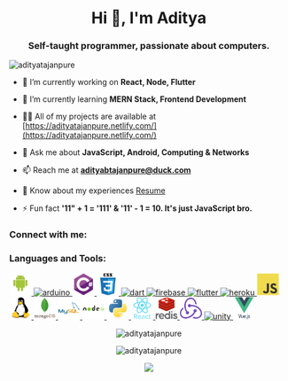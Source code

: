 <h1 align="center">Hi 👋, I'm Aditya</h1>
<h3 align="center">Self-taught programmer, passionate about computers.</h3>

<p align="left"> <img src="https://komarev.com/ghpvc/?username=adityatajanpure&label=Profile%20views&color=0e75b6&style=flat" alt="adityatajanpure" /> </p>



- 🔭 I’m currently working on **React, Node, Flutter**

- 🌱 I’m currently learning **MERN Stack, Frontend Development**

- 👨‍💻 All of my projects are available at [https://adityatajanpure.netlify.com/](https://adityatajanpure.netlify.com/)

- 💬 Ask me about **JavaScript, Android, Computing & Networks**

- 📫 Reach me at **adityabtajanpure@duck.com**

- 📄 Know about my experiences [Resume](https://drive.google.com/file/d/12ehwbK2FBl3Kps1dHi2YZIs3Qmn9PGCp/view)

- ⚡ Fun fact **'11" + 1 = '111' & '11' - 1 = 10. It's just JavaScript bro.**

<h3 align="left">Connect with me:</h3>
<p align="left">
</p>

<h3 align="left">Languages and Tools:</h3>
<p align="left"><a href="https://developer.android.com" target="_blank" rel="noreferrer"> <img src="https://raw.githubusercontent.com/devicons/devicon/master/icons/android/android-original-wordmark.svg" alt="android" width="40" height="40"/> </a> <a href="https://www.arduino.cc/" target="_blank" rel="noreferrer"> <img src="https://cdn.worldvectorlogo.com/logos/arduino-1.svg" alt="arduino" width="40" height="40"/> </a> <a href="https://www.w3schools.com/cs/" target="_blank" rel="noreferrer"> <img src="https://raw.githubusercontent.com/devicons/devicon/master/icons/csharp/csharp-original.svg" alt="csharp" width="40" height="40"/> </a> <a href="https://www.w3schools.com/css/" target="_blank" rel="noreferrer"> <img src="https://raw.githubusercontent.com/devicons/devicon/master/icons/css3/css3-original-wordmark.svg" alt="css3" width="40" height="40"/> </a> <a href="https://dart.dev" target="_blank" rel="noreferrer"> <img src="https://www.vectorlogo.zone/logos/dartlang/dartlang-icon.svg" alt="dart" width="40" height="40"/> </a> <a href="https://firebase.google.com/" target="_blank" rel="noreferrer"> <img src="https://www.vectorlogo.zone/logos/firebase/firebase-icon.svg" alt="firebase" width="40" height="40"/> </a> <a href="https://flutter.dev" target="_blank" rel="noreferrer"> <img src="https://www.vectorlogo.zone/logos/flutterio/flutterio-icon.svg" alt="flutter" width="40" height="40"/> </a> <a href="https://heroku.com" target="_blank" rel="noreferrer"> <img src="https://www.vectorlogo.zone/logos/heroku/heroku-icon.svg" alt="heroku" width="40" height="40"/> </a> <a href="https://developer.mozilla.org/en-US/docs/Web/JavaScript" target="_blank" rel="noreferrer"> <img src="https://raw.githubusercontent.com/devicons/devicon/master/icons/javascript/javascript-original.svg" alt="javascript" width="40" height="40"/> </a> <a href="https://www.linux.org/" target="_blank" rel="noreferrer"> <img src="https://raw.githubusercontent.com/devicons/devicon/master/icons/linux/linux-original.svg" alt="linux" width="40" height="40"/> </a> <a href="https://www.mongodb.com/" target="_blank" rel="noreferrer"> <img src="https://raw.githubusercontent.com/devicons/devicon/master/icons/mongodb/mongodb-original-wordmark.svg" alt="mongodb" width="40" height="40"/> </a> <a href="https://www.mysql.com/" target="_blank" rel="noreferrer"> <img src="https://raw.githubusercontent.com/devicons/devicon/master/icons/mysql/mysql-original-wordmark.svg" alt="mysql" width="40" height="40"/> </a> <a href="https://nodejs.org" target="_blank" rel="noreferrer"> <img src="https://raw.githubusercontent.com/devicons/devicon/master/icons/nodejs/nodejs-original-wordmark.svg" alt="nodejs" width="40" height="40"/> </a> <a href="https://www.python.org" target="_blank" rel="noreferrer"> <img src="https://raw.githubusercontent.com/devicons/devicon/master/icons/python/python-original.svg" alt="python" width="40" height="40"/> </a> <a href="https://reactjs.org/" target="_blank" rel="noreferrer"> <img src="https://raw.githubusercontent.com/devicons/devicon/master/icons/react/react-original-wordmark.svg" alt="react" width="40" height="40"/> </a> <a href="https://redis.io" target="_blank" rel="noreferrer"> <img src="https://raw.githubusercontent.com/devicons/devicon/master/icons/redis/redis-original-wordmark.svg" alt="redis" width="40" height="40"/> </a> <a href="https://redux.js.org" target="_blank" rel="noreferrer"> <img src="https://raw.githubusercontent.com/devicons/devicon/master/icons/redux/redux-original.svg" alt="redux" width="40" height="40"/> </a> <a href="https://unity.com/" target="_blank" rel="noreferrer"> <img src="https://www.vectorlogo.zone/logos/unity3d/unity3d-icon.svg" alt="unity" width="40" height="40"/> </a><a href="https://vuejs.org/" target="_blank" rel="noreferrer"> <img src="https://raw.githubusercontent.com/devicons/devicon/master/icons/vuejs/vuejs-original-wordmark.svg" alt="vuejs" width="40" height="40"/> </a> </p>

<p align="center"><img src="https://github-readme-stats.vercel.app/api?username=adityatajanpure&show_icons=true&locale=en&compact=true" alt="adityatajanpure" /></p> <p align="center"> <img src="https://github-readme-streak-stats.herokuapp.com/?user=adityatajanpure&compact=true" alt="adityatajanpure" /></p>

<p align="center"> <a href="https://www.linkedin.com/posts/aditya-tajanpure_measure-your-skills-activity-6838062817409687552-7RHx?utm_source=share&utm_medium=member_desktop" target="_blank" rel="noreferrer"> <img src="https://media-exp1.licdn.com/dms/image/sync/C5627AQEv0n81r_fEjQ/articleshare-shrink_800/0/1661768079127?e=1662980400&v=beta&t=q2ejtoEUJ28oK17uYS59xc0HD8Im_q7MArxkACECDqw" width="56%"/> </a> </p>
